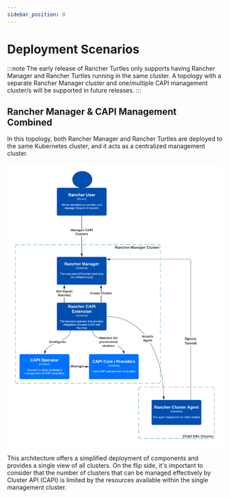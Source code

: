 ```yaml
---
sidebar_position: 0
---
```


# Deployment Scenarios

:::note
The early release of Rancher Turtles only supports having Rancher Manager and 
Rancher Turtles running in the same cluster. A topology with a separate Rancher 
Manager cluster and one/multiple CAPI management cluster/s will be supported in 
future releases.
:::

## Rancher Manager & CAPI Management Combined

In this topology, both Rancher Manager and Rancher Turtles are deployed to the 
same Kubernetes cluster, and it acts as a centralized management cluster.

![Rancher Manager & CAPI Management Combined](./in_cluster_topology.png)

This architecture offers a simplified deployment of components and provides a 
single view of all clusters. On the flip side, it's important to consider that 
the number of clusters that can be managed effectively by Cluster API (CAPI) is 
limited by the resources available within the single management cluster. 
